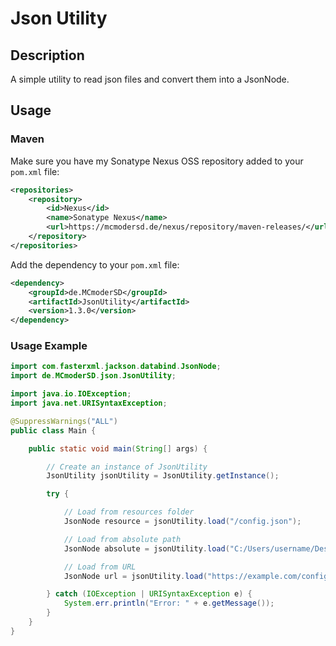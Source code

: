 # Json Utility

## Description
A simple utility to read json files and convert them into a JsonNode.


## Usage

### Maven
Make sure you have my Sonatype Nexus OSS repository added to your `pom.xml` file:
```xml
<repositories>
    <repository>
        <id>Nexus</id>
        <name>Sonatype Nexus</name>
        <url>https://mcmodersd.de/nexus/repository/maven-releases/</url>
    </repository>
</repositories>
```
Add the dependency to your `pom.xml` file:
```xml
<dependency>
    <groupId>de.MCmoderSD</groupId>
    <artifactId>JsonUtility</artifactId>
    <version>1.3.0</version>
</dependency>
```

### Usage Example
```java
import com.fasterxml.jackson.databind.JsonNode;
import de.MCmoderSD.json.JsonUtility;

import java.io.IOException;
import java.net.URISyntaxException;

@SuppressWarnings("ALL")
public class Main {

    public static void main(String[] args) {

        // Create an instance of JsonUtility
        JsonUtility jsonUtility = JsonUtility.getInstance();

        try {

            // Load from resources folder
            JsonNode resource = jsonUtility.load("/config.json");

            // Load from absolute path
            JsonNode absolute = jsonUtility.load("C:/Users/username/Desktop/config.json", true);

            // Load from URL
            JsonNode url = jsonUtility.load("https://example.com/config.json");

        } catch (IOException | URISyntaxException e) {
            System.err.println("Error: " + e.getMessage());
        }
    }
}
```